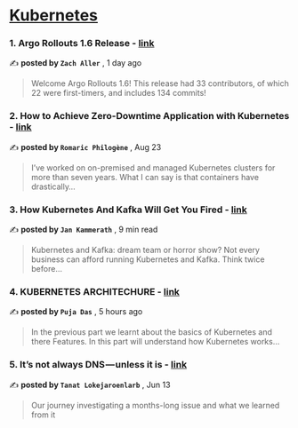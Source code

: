 
<h1><a href=https://medium.com/tag/kubernetes/recommended target="_blank" rel="noopener noreferrer">Kubernetes</a></h1>
<h3>1. Argo Rollouts 1.6 Release - <a href=https://medium.com/argo-project/argo-rollouts-1-6-release-f6915c187f3e?source=tag_recommended_feed---------0-84----------kubernetes----------0558b515_cb16_4da0_866b_1e7d467af4f1------- target="_blank" rel="noopener noreferrer">link</a></h3>

✍️ **posted by `Zach Aller`** <date> , 1 day ago</date>

<blockquote>Welcome Argo Rollouts 1.6! This release had 33 contributors, of which 22 were first-timers, and includes 134 commits!</blockquote>

<h3>2. How to Achieve Zero-Downtime Application with Kubernetes - <a href=https://medium.com/devops-dev/how-to-achieve-zero-downtime-application-with-kubernetes-ba52fdea9a9b?source=tag_recommended_feed---------1-107----------kubernetes----------0558b515_cb16_4da0_866b_1e7d467af4f1------- target="_blank" rel="noopener noreferrer">link</a></h3>

✍️ **posted by `Romaric Philogène`** <date> , Aug 23</date>

<blockquote>I’ve worked on on-premised and managed Kubernetes clusters for more than seven years. What I can say is that containers have drastically…</blockquote>

<h3>3. How Kubernetes And Kafka Will Get You Fired - <a href=https://medium.com/@jankammerath/how-kubernetes-and-kafka-will-get-you-fired-a6dccbd36c77?source=tag_recommended_feed---------2-85----------kubernetes----------0558b515_cb16_4da0_866b_1e7d467af4f1------- target="_blank" rel="noopener noreferrer">link</a></h3>

✍️ **posted by `Jan Kammerath`** <date> , 9 min read</date>

<blockquote>Kubernetes and Kafka: dream team or horror show? Not every business can afford running Kubernetes and Kafka. Think twice before…</blockquote>

<h3>4. KUBERNETES ARCHITECHURE - <a href=https://medium.com/cloudnloud/kubernetes-architechure-e9cf467677f1?source=tag_recommended_feed---------3-84----------kubernetes----------0558b515_cb16_4da0_866b_1e7d467af4f1------- target="_blank" rel="noopener noreferrer">link</a></h3>

✍️ **posted by `Puja Das`** <date> , 5 hours ago</date>

<blockquote>In the previous part we learnt about the basics of Kubernetes and there Features. In this part will understand how Kubernetes works…</blockquote>

<h3>5. It’s not always DNS — unless it is - <a href=https://medium.com/adevinta-tech-blog/its-not-always-dns-unless-it-is-16858df17d3f?source=tag_recommended_feed---------4-107----------kubernetes----------0558b515_cb16_4da0_866b_1e7d467af4f1------- target="_blank" rel="noopener noreferrer">link</a></h3>

✍️ **posted by `Tanat Lokejaroenlarb`** <date> , Jun 13</date>

<blockquote>Our journey investigating a months-long issue and what we learned from it</blockquote>


